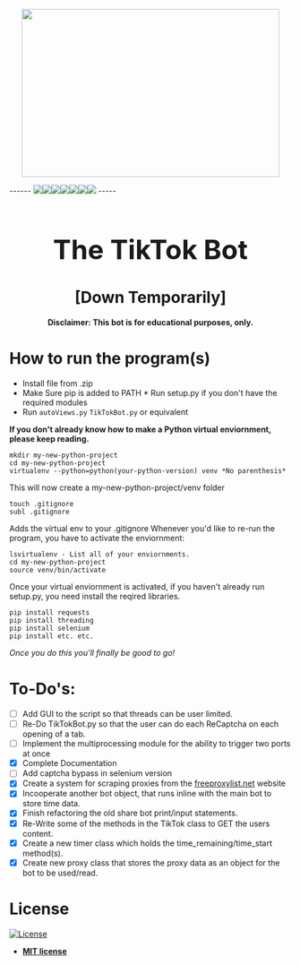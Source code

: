 <p align="center">
  <img width="460" height="300" src="https://tricolortimes.com/wp-content/uploads/2020/02/Reviews_Larsen-Whitnie_TikTok.svg">
  
 ------ ![](https://img.shields.io/badge/license-MIT-green)![](https://img.shields.io/badge/python%40master-v3.7-blue)![](https://img.shields.io/badge/version-v2-blue)![](https://img.shields.io/badge/docs-94%25-green)![](https://img.shields.io/badge/dependencies-up%20to%20date-brightgreen)![](https://img.shields.io/github/languages/top/Nyumat/TheTikTokBot)![](https://img.shields.io/github/last-commit/Nyumat/TheTikTokBot) -----

<h1 align="center" style="font-size: 3rem;">The TikTok Bot</h1>

<h1 align="center"> [Down Temporarily]</h1>

<b><p align="center">Disclaimer: This bot is for educational purposes, only.</p></b>

# How to run the program(s)

* Install file from .zip
* Make Sure pip is added to PATH
* Run setup.py if you don't have the required modules
* Run `autoViews.py` `TikTokBot.py` or equivalent

<b>If you don't already know how to make a Python virtual enviornment, please keep reading.</b>
```
mkdir my-new-python-project
cd my-new-python-project
virtualenv --python=python(your-python-version) venv *No parenthesis*
```
This will now create a my-new-python-project/venv folder
```
touch .gitignore
subl .gitignore
```
Adds the virtual env to your .gitignore
Whenever you'd like to re-run the program, you have to activate the enviornment:
```
lsvirtualenv - List all of your enviornments.
cd my-new-python-project
source venv/bin/activate
```
Once your virtual enviornment is activated, if you haven't already run setup.py, you need install the reqired libraries.
```
pip install requests
pip install threading
pip install selenium
pip install etc. etc.
```
*Once you do this you'll finally be good to go!*

# To-Do's:

- [ ] Add GUI to the script so that threads can be user limited.
- [ ] Re-Do TikTokBot.py so that the user can do each ReCaptcha on each opening of a tab.
- [ ] Implement the multiprocessing module for the ability to trigger two ports at once
- [x] Complete Documentation
- [ ] Add captcha bypass in selenium version
- [x] Create a system for scraping proxies from the [freeproxylist.net](freeproxylist.net) website
- [x] Incooperate another bot object, that runs inline with the main bot to store time data.
- [x] Finish refactoring the old share bot print/input statements. 
- [x] Re-Write some of the methods in the TikTok class to GET the users content.
- [x] Create a new  timer  class which holds the time_remaining/time_start method(s).
- [x] Create new proxy class that stores the proxy data as an object for the bot to be used/read.

# License

[![License](http://img.shields.io/:license-mit-blue.svg?style=flat-square)](http://badges.mit-license.org)

- **[MIT license](http://opensource.org/licenses/mit-license.php)**

